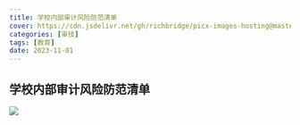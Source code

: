 ```yaml
---
title: 学校内部审计风险防范清单
cover: https://cdn.jsdelivr.net/gh/richbridge/picx-images-hosting@master/thumbnail/审技.jpg
categories: [审技]
tags: [教育]
date: 2023-11-01
---
```

## 学校内部审计风险防范清单

![](https://img.richfan.site/audit/学校内部审计风险防范清单.png)
